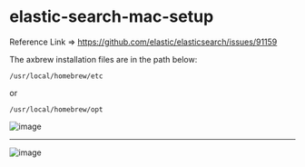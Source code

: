 # elastic-search-mac-setup

Reference Link => https://github.com/elastic/elasticsearch/issues/91159

The axbrew installation files are in the path below:


```
/usr/local/homebrew/etc 
```
or
```
/usr/local/homebrew/opt
```


![image](https://github.com/Doug-Oliveira/elastic-search-mac-setup/assets/56242853/bc5aac01-bb5d-4d2f-90b3-660885f2aebe)

------------


![image](https://github.com/Doug-Oliveira/elastic-search-mac-setup/assets/56242853/7a89018f-acd1-4d92-b53a-81aeec77892a)
